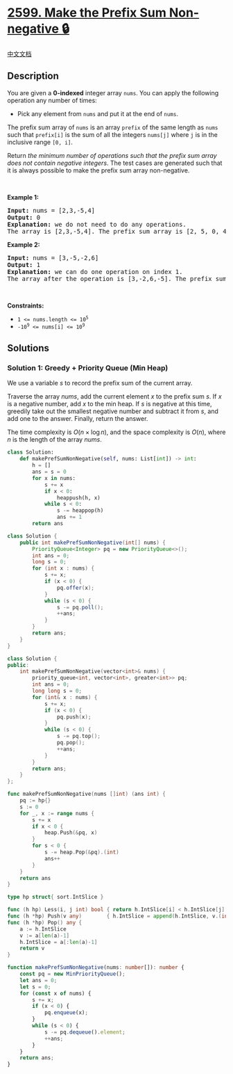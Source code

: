 # [2599. Make the Prefix Sum Non-negative 🔒](https://leetcode.com/problems/make-the-prefix-sum-non-negative)

[中文文档](/solution/2500-2599/2599.Make%20the%20Prefix%20Sum%20Non-negative/README.md)

<!-- tags:Greedy,Array,Heap (Priority Queue) -->

## Description

<p>You are given a <strong>0-indexed</strong> integer array <code>nums</code>. You can apply the following operation any number of times:</p>

<ul>
	<li>Pick any element from <code>nums</code> and put it at the end of <code>nums</code>.</li>
</ul>

<p>The prefix sum array of <code>nums</code> is an array <code>prefix</code> of the same length as <code>nums</code> such that <code>prefix[i]</code> is the sum of all the integers <code>nums[j]</code> where <code>j</code> is in the inclusive range <code>[0, i]</code>.</p>

<p>Return <em>the minimum number of operations such that the prefix sum array does not contain negative integers</em>. The test cases are generated such that it is always possible to make the prefix sum array non-negative.</p>

<p>&nbsp;</p>
<p><strong class="example">Example 1:</strong></p>

<pre>
<strong>Input:</strong> nums = [2,3,-5,4]
<strong>Output:</strong> 0
<strong>Explanation:</strong> we do not need to do any operations.
The array is [2,3,-5,4]. The prefix sum array is [2, 5, 0, 4].
</pre>

<p><strong class="example">Example 2:</strong></p>

<pre>
<strong>Input:</strong> nums = [3,-5,-2,6]
<strong>Output:</strong> 1
<strong>Explanation:</strong> we can do one operation on index 1.
The array after the operation is [3,-2,6,-5]. The prefix sum array is [3, 1, 7, 2].
</pre>

<p>&nbsp;</p>
<p><strong>Constraints:</strong></p>

<ul>
	<li><code>1 &lt;= nums.length &lt;= 10<sup>5</sup></code></li>
	<li><code>-10<sup>9</sup> &lt;= nums[i] &lt;= 10<sup>9</sup></code></li>
</ul>

## Solutions

### Solution 1: Greedy + Priority Queue (Min Heap)

We use a variable $s$ to record the prefix sum of the current array.

Traverse the array $nums$, add the current element $x$ to the prefix sum $s$. If $x$ is a negative number, add $x$ to the min heap. If $s$ is negative at this time, greedily take out the smallest negative number and subtract it from $s$, and add one to the answer. Finally, return the answer.

The time complexity is $O(n \times \log n)$, and the space complexity is $O(n)$, where $n$ is the length of the array $nums$.

<!-- tabs:start -->

```python
class Solution:
    def makePrefSumNonNegative(self, nums: List[int]) -> int:
        h = []
        ans = s = 0
        for x in nums:
            s += x
            if x < 0:
                heappush(h, x)
            while s < 0:
                s -= heappop(h)
                ans += 1
        return ans
```

```java
class Solution {
    public int makePrefSumNonNegative(int[] nums) {
        PriorityQueue<Integer> pq = new PriorityQueue<>();
        int ans = 0;
        long s = 0;
        for (int x : nums) {
            s += x;
            if (x < 0) {
                pq.offer(x);
            }
            while (s < 0) {
                s -= pq.poll();
                ++ans;
            }
        }
        return ans;
    }
}
```

```cpp
class Solution {
public:
    int makePrefSumNonNegative(vector<int>& nums) {
        priority_queue<int, vector<int>, greater<int>> pq;
        int ans = 0;
        long long s = 0;
        for (int& x : nums) {
            s += x;
            if (x < 0) {
                pq.push(x);
            }
            while (s < 0) {
                s -= pq.top();
                pq.pop();
                ++ans;
            }
        }
        return ans;
    }
};
```

```go
func makePrefSumNonNegative(nums []int) (ans int) {
	pq := hp{}
	s := 0
	for _, x := range nums {
		s += x
		if x < 0 {
			heap.Push(&pq, x)
		}
		for s < 0 {
			s -= heap.Pop(&pq).(int)
			ans++
		}
	}
	return ans
}

type hp struct{ sort.IntSlice }

func (h hp) Less(i, j int) bool { return h.IntSlice[i] < h.IntSlice[j] }
func (h *hp) Push(v any)        { h.IntSlice = append(h.IntSlice, v.(int)) }
func (h *hp) Pop() any {
	a := h.IntSlice
	v := a[len(a)-1]
	h.IntSlice = a[:len(a)-1]
	return v
}
```

```ts
function makePrefSumNonNegative(nums: number[]): number {
    const pq = new MinPriorityQueue();
    let ans = 0;
    let s = 0;
    for (const x of nums) {
        s += x;
        if (x < 0) {
            pq.enqueue(x);
        }
        while (s < 0) {
            s -= pq.dequeue().element;
            ++ans;
        }
    }
    return ans;
}
```

<!-- tabs:end -->

<!-- end -->
